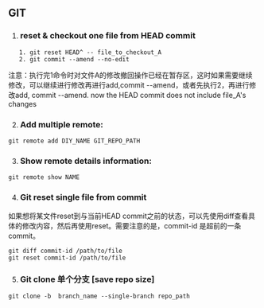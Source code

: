 ## GIT

1. ### reset & checkout one file from HEAD commit
```
   1. git reset HEAD^ -- file_to_checkout_A
   2. git commit --amend --no-edit
```   
   注意：执行完1命令时对文件A的修改撤回操作已经在暂存区，这时如果需要继续修改，可以继续进行修改再进行add,commit --amend，或者先执行2，再进行修改add, commit --amend.
   now the HEAD commit does not include file_A's changes

2. ### Add multiple remote:
```
git remote add DIY_NAME GIT_REPO_PATH
```

3. ### Show remote details information:
```
git remote show NAME
```

4. ### Git reset single file from commit
如果想将某文件reset到与当前HEAD commit之前的状态，可以先使用diff查看具体的修改内容，然后再使用reset。需要注意的是，commit-id 是超前的一条commit。
```git
git diff commit-id /path/to/file
git reset commit-id /path/to/file
```
5. ### Git clone 单个分支 [save repo size]
```git
git clone -b  branch_name --single-branch repo_path
```   
